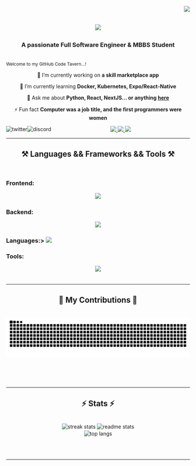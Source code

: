 <img align="right" src="https://komarev.com/ghpvc/?username=Eh1z&color=blueviolet&plastic" />

<h1 align="center">
    <img src="https://readme-typing-svg.herokuapp.com/?font=Righteous&size=35&center=true&vCenter=true&width=500&height=70&duration=4000&lines=Hello+There!+👋;+I'm+Godsent+Oyarekhua!;"/>
</h1>

<h3 align="center">A passionate Full Software Engineer & MBBS Student</h3>
<br/>
<small style='font-size:12px;'>Welcome to my GitHub Code Tavern...!</small>

<br/>

<div align="center">
 
 🔭 I’m currently working on **a skill marketplace app**
 
 🌱 I’m currently learning **Docker, Kubernetes, Expo/React-Native**

💬 Ask me about **Python, React, NextJS... or anything [here](https://github.com/Eh1z/Eh1z/issues)**

⚡ Fun fact **Computer was a job title, and the first programmers were women**

 </div>
 
<div align="center"> 
  <a href="mailto:godsentehiz11@gmail.com">
    <img src="https://img.shields.io/badge/Gmail-333333?style=for-the-badge&logo=gmail&logoColor=red" />
  </a>
  
  <a href=https://twitter.com/GodsentEhiz>
     <img align="left" alt="twitter" src="https://img.shields.io/badge/twitter-%231DA1F2.svg?&style=for-the-badge&logo=twitter&logoColor=white" />
  </a>
    
 <a href=https://discord.com/users/Eh1z#7745>
     <img align="left" alt="discord" src="https://img.shields.io/badge/Discord-7289DA?style=for-the-badge&logo=discord&logoColor=white" />
 </a>  
 
  <a href="https://www.linkedin.com/in/godsentehiz/" target="_blank">
    <img src="https://img.shields.io/badge/LinkedIn-0077B5?style=for-the-badge&logo=linkedin&logoColor=white" target="_blank" />
  </a>
  
  <a href="https://oyarekhua-godsent.netlify.app" target="_blank">
     <img src="https://img.shields.io/badge/Portfolio-FF5722?style=for-the-badge&logo=todoist&logoColor=white" target="_blank" />
<!-- sqlite, safari, google-chrome are other good icon options -->
    
  </a>
</div>

 <hr/>
 
<h2 align="center">⚒️ Languages && Frameworks && Tools ⚒️</h2>
<br/>
<div align="center">
  <h3 align="left">Frontend:</h3>
    <img src="https://skillicons.dev/icons?i=nextjs,react,tailwind,figma,expo,redux,vite,express" />

  <h3 align="left">Backend:</h3>
    <img src="https://skillicons.dev/icons?i=nodejs,mongo,myqsl,postgres,firebase,django,flask" /><br>
  
  <h3 align="left">Languages:>
   <img src="https://skillicons.dev/icons?i=c,html,css,sass,js,ts,python,bash,sql,regex" /><br>

  <h3 align="left">Tools:</h3>
    <img src="https://skillicons.dev/icons?i=vscode,github,regex,git,docker,netlify,vercel",kubernetes /><br>
</div>

<br/>
<hr/>

<div align="center">
  <h2>🐍 My Contributions 🐍</h2>
  <br>
  <img alt="snake eating my contributions" src="https://raw.githubusercontent.com/Eh1z/Eh1z/output/github-contribution-grid-snake.svg" />
  
  <br/><br/><br/>
</div>

<hr/>

<h2 align="center">⚡ Stats ⚡</h2>
<br>
<div align=center>
  <img width=390 src="https://github-readme-streak-stats-Eh1z.vercel.app/?user=Eh1z&count_private=true&theme=react&border_radius=10" alt="streak stats"/>
  <img width=390 src="https://github-readme-stats-Eh1z.vercel.app/api?username=Eh1z&count_private=true&show_icons=true&theme=react&rank_icon=github&border_radius=10" alt="readme stats" />
  <br/>
  <img width=325 align="center" src="https://github-readme-stats-Eh1z.vercel.app/api/top-langs/?username=salesp07&hide=HTML&langs_count=8&layout=compact&theme=react&border_radius=10&size_weight=0.5&count_weight=0.5&exclude_repo=github-readme-stats" alt="top langs" />
</div>

<br/><br/>

<hr/>

<br/>





